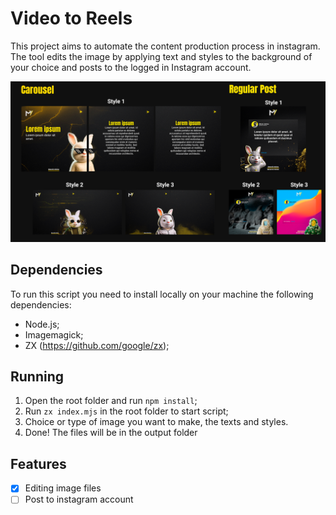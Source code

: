 # Video to Reels

This project aims to automate the content production process in instagram. The tool edits the image by applying text and styles to the background of your choice and posts to the logged in Instagram account.

![Example](./assets/all-styles.png)

## Dependencies

To run this script you need to install locally on your machine the following dependencies:

- Node.js;
- Imagemagick;
- ZX (https://github.com/google/zx);

## Running

1. Open the root folder and run `npm install`;
4. Run `zx index.mjs` in the root folder to start script;
5. Choice or type of image you want to make, the texts and styles.
6. Done! The files will be in the output folder

## Features

- [x] Editing image files
- [ ] Post to instagram account